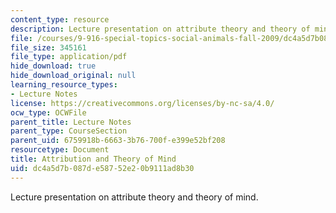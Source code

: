 ```yaml
---
content_type: resource
description: Lecture presentation on attribute theory and theory of mind.
file: /courses/9-916-special-topics-social-animals-fall-2009/dc4a5d7b087de58752e20b9111ad8b30_MIT9_916F09_lec06.pdf
file_size: 345161
file_type: application/pdf
hide_download: true
hide_download_original: null
learning_resource_types:
- Lecture Notes
license: https://creativecommons.org/licenses/by-nc-sa/4.0/
ocw_type: OCWFile
parent_title: Lecture Notes
parent_type: CourseSection
parent_uid: 6759918b-6663-3b76-700f-e399e52bf208
resourcetype: Document
title: Attribution and Theory of Mind
uid: dc4a5d7b-087d-e587-52e2-0b9111ad8b30
---
```

Lecture presentation on attribute theory and theory of mind.